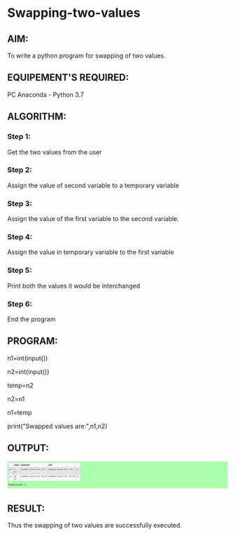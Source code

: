 # Swapping-two-values
## AIM:
To write a python program for swapping of two values.
## EQUIPEMENT'S REQUIRED: 
PC
Anaconda - Python 3.7
## ALGORITHM: 
### Step 1:
Get the two values from the user
### Step 2: 
Assign the value of second variable to a temporary variable 
### Step 3: 
Assign the value of the first variable to the second variable.
### Step 4:  
Assign the value in temporary variable to the first variable
### Step 5: 
Print both the values it would be interchanged
### Step 6: 
End the program
## PROGRAM:
n1=int(input())

n2=int(input())

temp=n2

n2=n1

n1=temp

print("Swapped values are:",n1,n2)
## OUTPUT:
![swapping.png](./images/swapping.png)


## RESULT:
Thus the swapping of two values are successfully executed.



